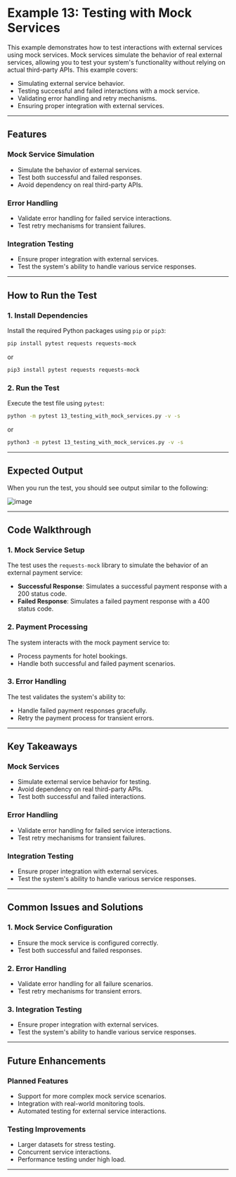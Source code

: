 # Example 13: Testing with Mock Services

This example demonstrates how to test interactions with external services using mock services. Mock services simulate the behavior of real external services, allowing you to test your system's functionality without relying on actual third-party APIs. This example covers:

- Simulating external service behavior.
- Testing successful and failed interactions with a mock service.
- Validating error handling and retry mechanisms.
- Ensuring proper integration with external services.

---

## Features

### Mock Service Simulation

- Simulate the behavior of external services.
- Test both successful and failed responses.
- Avoid dependency on real third-party APIs.

### Error Handling

- Validate error handling for failed service interactions.
- Test retry mechanisms for transient failures.

### Integration Testing

- Ensure proper integration with external services.
- Test the system's ability to handle various service responses.

---

## How to Run the Test

### 1. Install Dependencies

Install the required Python packages using `pip` or `pip3`:

```bash
pip install pytest requests requests-mock
```

or

```bash
pip3 install pytest requests requests-mock
```

### 2. Run the Test

Execute the test file using `pytest`:

```bash
python -m pytest 13_testing_with_mock_services.py -v -s
```

or

```bash
python3 -m pytest 13_testing_with_mock_services.py -v -s
```

---

## Expected Output

When you run the test, you should see output similar to the following:

![image](https://github.com/user-attachments/assets/9d638a39-629d-41b0-85de-c75b9f091776)

---

## Code Walkthrough

### 1. Mock Service Setup

The test uses the `requests-mock` library to simulate the behavior of an external payment service:

- **Successful Response**: Simulates a successful payment response with a 200 status code.
- **Failed Response**: Simulates a failed payment response with a 400 status code.

### 2. Payment Processing

The system interacts with the mock payment service to:

- Process payments for hotel bookings.
- Handle both successful and failed payment scenarios.

### 3. Error Handling

The test validates the system's ability to:

- Handle failed payment responses gracefully.
- Retry the payment process for transient errors.

---

## Key Takeaways

### Mock Services

- Simulate external service behavior for testing.
- Avoid dependency on real third-party APIs.
- Test both successful and failed interactions.

### Error Handling

- Validate error handling for failed service interactions.
- Test retry mechanisms for transient failures.

### Integration Testing

- Ensure proper integration with external services.
- Test the system's ability to handle various service responses.

---

## Common Issues and Solutions

### 1. Mock Service Configuration

- Ensure the mock service is configured correctly.
- Test both successful and failed responses.

### 2. Error Handling

- Validate error handling for all failure scenarios.
- Test retry mechanisms for transient errors.

### 3. Integration Testing

- Ensure proper integration with external services.
- Test the system's ability to handle various service responses.

---

## Future Enhancements

### Planned Features

- Support for more complex mock service scenarios.
- Integration with real-world monitoring tools.
- Automated testing for external service interactions.

### Testing Improvements

- Larger datasets for stress testing.
- Concurrent service interactions.
- Performance testing under high load.

---
